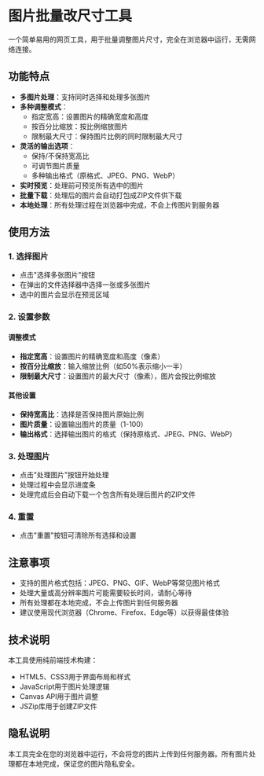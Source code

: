 # 图片批量改尺寸工具

一个简单易用的网页工具，用于批量调整图片尺寸，完全在浏览器中运行，无需网络连接。

## 功能特点

- **多图片处理**：支持同时选择和处理多张图片
- **多种调整模式**：
  - 指定宽高：设置图片的精确宽度和高度
  - 按百分比缩放：按比例缩放图片
  - 限制最大尺寸：保持图片比例的同时限制最大尺寸
- **灵活的输出选项**：
  - 保持/不保持宽高比
  - 可调节图片质量
  - 多种输出格式（原格式、JPEG、PNG、WebP）
- **实时预览**：处理前可预览所有选中的图片
- **批量下载**：处理后的图片会自动打包成ZIP文件供下载
- **本地处理**：所有处理过程在浏览器中完成，不会上传图片到服务器

## 使用方法

### 1. 选择图片

- 点击"选择多张图片"按钮
- 在弹出的文件选择器中选择一张或多张图片
- 选中的图片会显示在预览区域

### 2. 设置参数

#### 调整模式

- **指定宽高**：设置图片的精确宽度和高度（像素）
- **按百分比缩放**：输入缩放比例（如50%表示缩小一半）
- **限制最大尺寸**：设置图片的最大尺寸（像素），图片会按比例缩放

#### 其他设置

- **保持宽高比**：选择是否保持图片原始比例
- **图片质量**：设置输出图片的质量（1-100）
- **输出格式**：选择输出图片的格式（保持原格式、JPEG、PNG、WebP）

### 3. 处理图片

- 点击"处理图片"按钮开始处理
- 处理过程中会显示进度条
- 处理完成后会自动下载一个包含所有处理后图片的ZIP文件

### 4. 重置

- 点击"重置"按钮可清除所有选择和设置

## 注意事项

- 支持的图片格式包括：JPEG、PNG、GIF、WebP等常见图片格式
- 处理大量或高分辨率图片可能需要较长时间，请耐心等待
- 所有处理都在本地完成，不会上传图片到任何服务器
- 建议使用现代浏览器（Chrome、Firefox、Edge等）以获得最佳体验

## 技术说明

本工具使用纯前端技术构建：
- HTML5、CSS3用于界面布局和样式
- JavaScript用于图片处理逻辑
- Canvas API用于图片调整
- JSZip库用于创建ZIP文件

## 隐私说明

本工具完全在您的浏览器中运行，不会将您的图片上传到任何服务器。所有图片处理都在本地完成，保证您的图片隐私安全。

